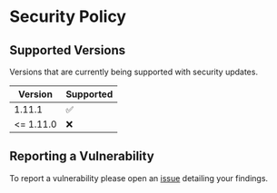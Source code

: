 # Security Policy

## Supported Versions
Versions that are currently being supported with security updates.

| Version     | Supported          |
| ----------- | ------------------ |
| 1.11.1      | :white_check_mark: |
| <= 1.11.0   | :x:                |

## Reporting a Vulnerability

To report a vulnerability please open an [issue](https://github.com/XjSv/Cooked/issues) detailing your findings.
